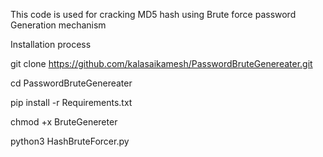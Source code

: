 This code is used for cracking MD5 hash using Brute force password Generation mechanism

Installation process




git clone https://github.com/kalasaikamesh/PasswordBruteGenereater.git


cd PasswordBruteGenereater


pip install -r Requirements.txt


chmod +x  BruteGenereter

python3 HashBruteForcer.py




